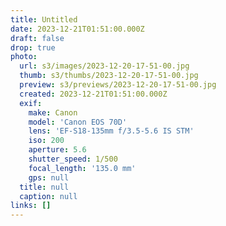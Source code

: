 ```yaml
---
title: Untitled
date: 2023-12-21T01:51:00.000Z
draft: false
drop: true
photo:
  url: s3/images/2023-12-20-17-51-00.jpg
  thumb: s3/thumbs/2023-12-20-17-51-00.jpg
  preview: s3/previews/2023-12-20-17-51-00.jpg
  created: 2023-12-21T01:51:00.000Z
  exif:
    make: Canon
    model: 'Canon EOS 70D'
    lens: 'EF-S18-135mm f/3.5-5.6 IS STM'
    iso: 200
    aperture: 5.6
    shutter_speed: 1/500
    focal_length: '135.0 mm'
    gps: null
  title: null
  caption: null
links: []
---
```

